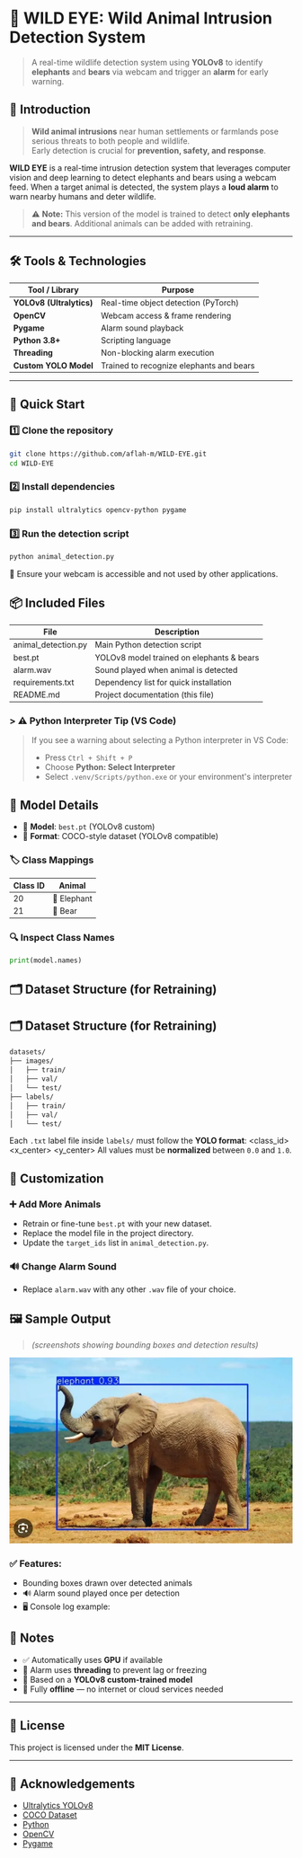# 🐘 WILD EYE: Wild Animal Intrusion Detection System

> A real-time wildlife detection system using **YOLOv8** to identify **elephants** and **bears** via webcam and trigger an **alarm** for early warning.


## 📖 Introduction

> **Wild animal intrusions** near human settlements or farmlands pose serious threats to both people and wildlife.  
> Early detection is crucial for **prevention, safety, and response**.

**WILD EYE** is a real-time intrusion detection system that leverages computer vision and deep learning to detect elephants and bears using a webcam feed. When a target animal is detected, the system plays a **loud alarm** to warn nearby humans and deter wildlife.

> ⚠️ **Note:** This version of the model is trained to detect **only elephants and bears**. Additional animals can be added with retraining.

---

## 🛠️ Tools & Technologies

| Tool / Library            | Purpose                                    |
|---------------------------|--------------------------------------------|
| **YOLOv8 (Ultralytics)**  | Real-time object detection (PyTorch)       |
| **OpenCV**                | Webcam access & frame rendering            |
| **Pygame**                | Alarm sound playback                       |
| **Python 3.8+**           | Scripting language                         |
| **Threading**             | Non-blocking alarm execution               |
| **Custom YOLO Model**     | Trained to recognize elephants and bears   |

---

## 🚀 Quick Start


### 1️⃣ Clone the repository
```bash
git clone https://github.com/aflah-m/WILD-EYE.git
cd WILD-EYE
```
### 2️⃣ Install dependencies
```bash
pip install ultralytics opencv-python pygame
```
### 3️⃣ Run the detection script
```bash
python animal_detection.py
```
🎥 Ensure your webcam is accessible and not used by other applications.

## 📦 Included Files

| File                  | Description                              |
|-----------------------|------------------------------------------|
| animal_detection.py   | Main Python detection script             |
| best.pt               | YOLOv8 model trained on elephants & bears|
| alarm.wav             | Sound played when animal is detected     |
| requirements.txt      | Dependency list for quick installation   |
| README.md             | Project documentation (this file)        |


### > ⚠️ **Python Interpreter Tip (VS Code)**  
> If you see a warning about selecting a Python interpreter in VS Code:  
> - Press `Ctrl + Shift + P`  
> - Choose **Python: Select Interpreter**  
> - Select `.venv/Scripts/python.exe` or your environment's interpreter


## 🧠 Model Details

- 🧾 **Model**: `best.pt` (YOLOv8 custom)
- 📁 **Format**: COCO-style dataset (YOLOv8 compatible)

### 🏷️ Class Mappings

| Class ID | Animal     |
|----------|------------|
| 20       | 🐘 Elephant |
| 21       | 🐻 Bear     |

### 🔍 Inspect Class Names

```python
print(model.names)
```

## 🗂️ Dataset Structure (for Retraining)

## 🗂️ Dataset Structure (for Retraining)

```plaintext
datasets/
├── images/
│   ├── train/
│   ├── val/
│   └── test/         
├── labels/
│   ├── train/
│   ├── val/
│   └── test/
```


Each `.txt` label file inside `labels/` must follow the **YOLO format**:
<class_id> <x_center> <y_center> <width> <height>
All values must be **normalized** between `0.0` and `1.0`.

## 🔧 Customization

### ➕ Add More Animals
- Retrain or fine-tune `best.pt` with your new dataset.
- Replace the model file in the project directory.
- Update the `target_ids` list in `animal_detection.py`.

### 🔊 Change Alarm Sound
- Replace `alarm.wav` with any other `.wav` file of your choice.

## 🖼️ Sample Output

> *(screenshots showing bounding boxes and detection results)*

![Elephant Detection](./image01.webp)

### ✅ Features:
- Bounding boxes drawn over detected animals
- 🔊 Alarm sound played once per detection
- 🖥️ Console log example:


## 📌 Notes

- ✅ Automatically uses **GPU** if available  
- 🔁 Alarm uses **threading** to prevent lag or freezing  
- 🧠 Based on a **YOLOv8 custom-trained model**  
- 📴 Fully **offline** — no internet or cloud services needed  

---

## 📜 License

This project is licensed under the **MIT License**.

---

## 🙏 Acknowledgements

- [Ultralytics YOLOv8](https://github.com/ultralytics/ultralytics)
- [COCO Dataset](https://cocodataset.org/)
- [Python](https://www.python.org/)
- [OpenCV](https://opencv.org/)
- [Pygame](https://www.pygame.org/)
